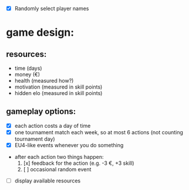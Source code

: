 - [x] Randomly select player names
# game design:

## resources:
- time (days)
- money (€)
- health (measured how?)
- motivation (measured in skill points)
- hidden elo (measured in skill points)

## gameplay options:

- [x] each action costs a day of time
- [x] one tournament match each week, so at most 6 actions (not counting tournament day)
- [x] EU4-like events whenever you do something
- after each action two things happen:
  1. [x] feedback for the action (e.g. -3 €, +3 skill)
  2. [ ] occasional random event
- [ ] display available resources